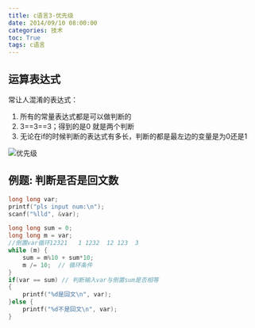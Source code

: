 ```yaml
---
title: c语言3-优先级
date: 2014/09/10 08:00:00
categories: 技术
toc: True
tags: c语言
---
```

## 运算表达式
常让人混淆的表达式：
1. 所有的常量表达式都是可以做判断的
2. 3==3==3；得到的是0 就是两个判断
3. 无论在if的时候判断的表达式有多长，判断的都是最左边的变量是为0还是1

![优先级](优先级.jpg)


## 例题: 判断是否是回文数
```c
long long var;
printf("pls input num:\n");
scanf("%lld", &var);

long long sum = 0;
long long m = var;
//倒置var循环12321   1 1232  12 123  3
while (m) {
    sum = m%10 + sum*10;
    m /= 10;  // 循环条件
}
if(var == sum) // 判断输入var与倒置sum是否相等
{
    printf("%d是回文\n", var);
}else {
    printf("%d不是回文\n", var);
}
```
